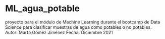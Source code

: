 # ML_agua_potable
proyecto para el módulo de Machine Learning durante el bootcamp de Data Science para clasificar muestras de agua como potables o no potables. 
Autor: Marta Gómez Jiménez
Fecha: Diciembre 2021